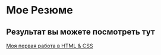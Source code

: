 # Moe Резюме

## Результат вы можете посмотреть тут

[Моя первая работа в HTML & CSS](https://r-vorontsova.github.io/resume/)
